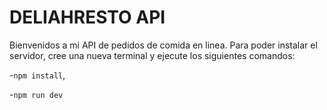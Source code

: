 # DELIAHRESTO API

Bienvenidos a mi API de pedidos de comida en linea. Para poder instalar el servidor, cree una nueva terminal y ejecute los siguientes comandos:

-`npm install`,

-`npm run dev`
